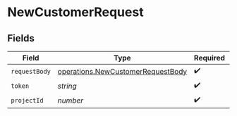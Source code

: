 # NewCustomerRequest


## Fields

| Field                                                                                         | Type                                                                                          | Required                                                                                      | Description                                                                                   |
| --------------------------------------------------------------------------------------------- | --------------------------------------------------------------------------------------------- | --------------------------------------------------------------------------------------------- | --------------------------------------------------------------------------------------------- |
| `requestBody`                                                                                 | [operations.NewCustomerRequestBody](../../../sdk/models/operations/newcustomerrequestbody.md) | :heavy_check_mark:                                                                            | N/A                                                                                           |
| `token`                                                                                       | *string*                                                                                      | :heavy_check_mark:                                                                            | Token                                                                                         |
| `projectId`                                                                                   | *number*                                                                                      | :heavy_check_mark:                                                                            | Project id                                                                                    |